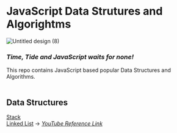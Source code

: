 # JavaScript Data Strutures and Algorightms
![Untitled design (8)](https://user-images.githubusercontent.com/83531337/155879769-569f9953-c6e6-4fb3-96a0-195af1180358.png)


### *Time, Tide and JavaScript waits for none!<br>*
This repo contains JavaScript based popular Data Structures and Algorithms. <br><br>

## Data Structures<br>
[Stack](https://github.com/Aashutosh0033/DSA-using-JavaScript/edit/main/Stack)<br>
[Linked List](https://github.com/Aashutosh0033/DSA-using-JavaScript/edit/main/Linked%20List) -> [*YouTube Reference Link*](https://www.youtube.com/watch?v=ZBdE8DElQQU&list=WL&index=27)

